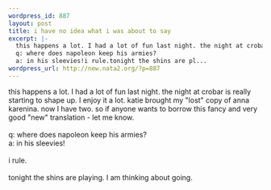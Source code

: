 ```yaml
--- 
wordpress_id: 887
layout: post
title: i have no idea what i was about to say
excerpt: |-
  this happens a lot. I had a lot of fun last night. the night at crobar is really starting to shape up. I enjoy it a lot. katie brought my "lost" copy of anna karenina. now I have two. so if anyone wants to borrow this fancy and very good "new" translation - let me know. 
  q: where does napoleon keep his armies?
  a: in his sleevies!i rule.tonight the shins are pl...
wordpress_url: http://new.nata2.org/?p=887
---
```

this happens a lot. I had a lot of fun last night. the night at crobar is really starting to shape up. I enjoy it a lot. katie brought my "lost" copy of anna karenina. now I have two. so if anyone wants to borrow this fancy and very good "new" translation - let me know. <br/><br/>
q: where does napoleon keep his armies?<br/>
a: in his sleevies!<br/><br/>i rule.<br/><br/>tonight the shins are playing. I am thinking about going. 
